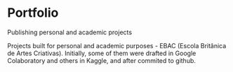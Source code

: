 # Portfolio
Publishing personal and academic projects

Projects built for personal and academic purposes - EBAC (Escola Britânica de Artes Criativas).
Initially, some of them were drafted in Google Colaboratory and others in Kaggle, and after commited to github.

